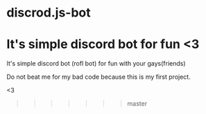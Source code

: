 # discrod.js-bot

It's simple discord bot for fun &lt;3
=======
It's simple discord bot (rofl bot) for fun with your gays(friends)

Do not beat me for my bad code because this is my first project.

<3 
>>>>>>> master

